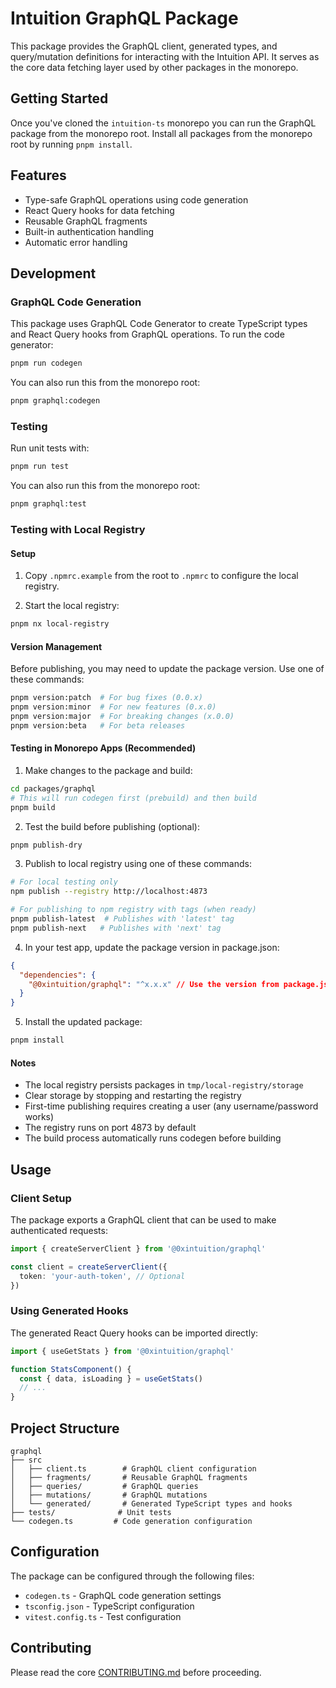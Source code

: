 # Intuition GraphQL Package

This package provides the GraphQL client, generated types, and query/mutation definitions for interacting with the Intuition API. It serves as the core data fetching layer used by other packages in the monorepo.

## Getting Started

Once you've cloned the `intuition-ts` monorepo you can run the GraphQL package from the monorepo root. Install all packages from the monorepo root by running `pnpm install`.

## Features

- Type-safe GraphQL operations using code generation
- React Query hooks for data fetching
- Reusable GraphQL fragments
- Built-in authentication handling
- Automatic error handling

## Development

### GraphQL Code Generation

This package uses GraphQL Code Generator to create TypeScript types and React Query hooks from GraphQL operations. To run the code generator:

```bash
pnpm run codegen
```

You can also run this from the monorepo root:

```bash
pnpm graphql:codegen
```

### Testing

Run unit tests with:

```bash
pnpm run test
```

You can also run this from the monorepo root:

```bash
pnpm graphql:test
```

### Testing with Local Registry

#### Setup

1. Copy `.npmrc.example` from the root to `.npmrc` to configure the local registry.

2. Start the local registry:

```bash
pnpm nx local-registry
```

#### Version Management

Before publishing, you may need to update the package version. Use one of these commands:

```bash
pnpm version:patch  # For bug fixes (0.0.x)
pnpm version:minor  # For new features (0.x.0)
pnpm version:major  # For breaking changes (x.0.0)
pnpm version:beta   # For beta releases
```

#### Testing in Monorepo Apps (Recommended)

1. Make changes to the package and build:

```bash
cd packages/graphql
# This will run codegen first (prebuild) and then build
pnpm build
```

2. Test the build before publishing (optional):

```bash
pnpm publish-dry
```

3. Publish to local registry using one of these commands:

```bash
# For local testing only
npm publish --registry http://localhost:4873

# For publishing to npm registry with tags (when ready)
pnpm publish-latest  # Publishes with 'latest' tag
pnpm publish-next   # Publishes with 'next' tag
```

4. In your test app, update the package version in package.json:

```json
{
  "dependencies": {
    "@0xintuition/graphql": "^x.x.x" // Use the version from package.json
  }
}
```

5. Install the updated package:

```bash
pnpm install
```

#### Notes

- The local registry persists packages in `tmp/local-registry/storage`
- Clear storage by stopping and restarting the registry
- First-time publishing requires creating a user (any username/password works)
- The registry runs on port 4873 by default
- The build process automatically runs codegen before building

## Usage

### Client Setup

The package exports a GraphQL client that can be used to make authenticated requests:

```typescript
import { createServerClient } from '@0xintuition/graphql'

const client = createServerClient({
  token: 'your-auth-token', // Optional
})
```

### Using Generated Hooks

The generated React Query hooks can be imported directly:

```typescript
import { useGetStats } from '@0xintuition/graphql'

function StatsComponent() {
  const { data, isLoading } = useGetStats()
  // ...
}
```

## Project Structure

```
graphql
├── src
│   ├── client.ts        # GraphQL client configuration
│   ├── fragments/       # Reusable GraphQL fragments
│   ├── queries/         # GraphQL queries
│   ├── mutations/       # GraphQL mutations
│   └── generated/       # Generated TypeScript types and hooks
├── tests/              # Unit tests
└── codegen.ts         # Code generation configuration
```

## Configuration

The package can be configured through the following files:

- `codegen.ts` - GraphQL code generation settings
- `tsconfig.json` - TypeScript configuration
- `vitest.config.ts` - Test configuration

## Contributing

Please read the core [CONTRIBUTING.md](../../CONTRIBUTING.md) before proceeding.
